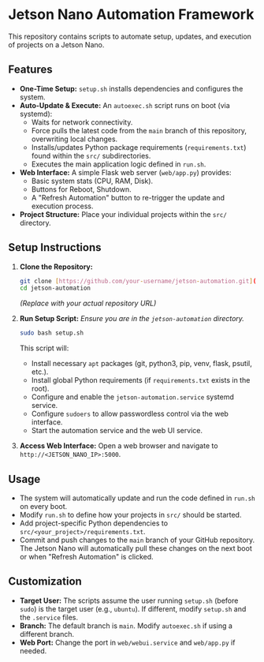 # Jetson Nano Automation Framework

This repository contains scripts to automate setup, updates, and execution of projects on a Jetson Nano.

## Features

* **One-Time Setup:** `setup.sh` installs dependencies and configures the system.
* **Auto-Update & Execute:** An `autoexec.sh` script runs on boot (via systemd):
    * Waits for network connectivity.
    * Force pulls the latest code from the `main` branch of this repository, overwriting local changes.
    * Installs/updates Python package requirements (`requirements.txt`) found within the `src/` subdirectories.
    * Executes the main application logic defined in `run.sh`.
* **Web Interface:** A simple Flask web server (`web/app.py`) provides:
    * Basic system stats (CPU, RAM, Disk).
    * Buttons for Reboot, Shutdown.
    * A "Refresh Automation" button to re-trigger the update and execution process.
* **Project Structure:** Place your individual projects within the `src/` directory.

## Setup Instructions

1.  **Clone the Repository:**
    ```bash
    git clone [https://github.com/your-username/jetson-automation.git](https://github.com/your-username/jetson-automation.git)
    cd jetson-automation
    ```
    *(Replace with your actual repository URL)*

2.  **Run Setup Script:**
    *Ensure you are in the `jetson-automation` directory.*
    ```bash
    sudo bash setup.sh
    ```
    This script will:
    * Install necessary `apt` packages (git, python3, pip, venv, flask, psutil, etc.).
    * Install global Python requirements (if `requirements.txt` exists in the root).
    * Configure and enable the `jetson-automation.service` systemd service.
    * Configure `sudoers` to allow passwordless control via the web interface.
    * Start the automation service and the web UI service.

3.  **Access Web Interface:**
    Open a web browser and navigate to `http://<JETSON_NANO_IP>:5000`.

## Usage

* The system will automatically update and run the code defined in `run.sh` on every boot.
* Modify `run.sh` to define how your projects in `src/` should be started.
* Add project-specific Python dependencies to `src/<your_project>/requirements.txt`.
* Commit and push changes to the `main` branch of your GitHub repository. The Jetson Nano will automatically pull these changes on the next boot or when "Refresh Automation" is clicked.

## Customization

* **Target User:** The scripts assume the user running `setup.sh` (before `sudo`) is the target user (e.g., `ubuntu`). If different, modify `setup.sh` and the `.service` files.
* **Branch:** The default branch is `main`. Modify `autoexec.sh` if using a different branch.
* **Web Port:** Change the port in `web/webui.service` and `web/app.py` if needed.